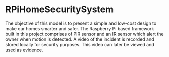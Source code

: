# RPiHomeSecuritySystem
The objective of this model is to present a simple and low-cost design to make our homes smarter and safer. The Raspberry Pi based framework built in this project comprises of PIR sensor and an IR sensor which alert the owner when motion is detected. A video of the incident is recorded and stored locally for security purposes. This video can later be viewed and used as evidence.



